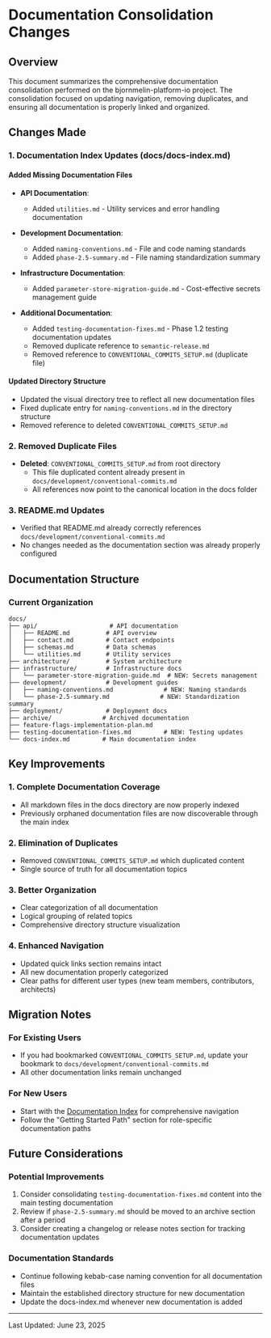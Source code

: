 # Documentation Consolidation Changes

## Overview
This document summarizes the comprehensive documentation consolidation performed on the bjornmelin-platform-io project. The consolidation focused on updating navigation, removing duplicates, and ensuring all documentation is properly linked and organized.

## Changes Made

### 1. Documentation Index Updates (docs/docs-index.md)

#### Added Missing Documentation Files
- **API Documentation**:
  - Added `utilities.md` - Utility services and error handling documentation
  
- **Development Documentation**:
  - Added `naming-conventions.md` - File and code naming standards
  - Added `phase-2.5-summary.md` - File naming standardization summary
  
- **Infrastructure Documentation**:
  - Added `parameter-store-migration-guide.md` - Cost-effective secrets management guide
  
- **Additional Documentation**:
  - Added `testing-documentation-fixes.md` - Phase 1.2 testing documentation updates
  - Removed duplicate reference to `semantic-release.md`
  - Removed reference to `CONVENTIONAL_COMMITS_SETUP.md` (duplicate file)

#### Updated Directory Structure
- Updated the visual directory tree to reflect all new documentation files
- Fixed duplicate entry for `naming-conventions.md` in the directory structure
- Removed reference to deleted `CONVENTIONAL_COMMITS_SETUP.md`

### 2. Removed Duplicate Files
- **Deleted**: `CONVENTIONAL_COMMITS_SETUP.md` from root directory
  - This file duplicated content already present in `docs/development/conventional-commits.md`
  - All references now point to the canonical location in the docs folder

### 3. README.md Updates
- Verified that README.md already correctly references `docs/development/conventional-commits.md`
- No changes needed as the documentation section was already properly configured

## Documentation Structure

### Current Organization
```
docs/
├── api/                    # API documentation
│   ├── README.md          # API overview
│   ├── contact.md         # Contact endpoints
│   ├── schemas.md         # Data schemas
│   └── utilities.md       # Utility services
├── architecture/          # System architecture
├── infrastructure/        # Infrastructure docs
│   └── parameter-store-migration-guide.md  # NEW: Secrets management
├── development/           # Development guides
│   ├── naming-conventions.md              # NEW: Naming standards
│   └── phase-2.5-summary.md              # NEW: Standardization summary
├── deployment/            # Deployment docs
├── archive/              # Archived documentation
├── feature-flags-implementation-plan.md
├── testing-documentation-fixes.md         # NEW: Testing updates
└── docs-index.md         # Main documentation index
```

## Key Improvements

### 1. Complete Documentation Coverage
- All markdown files in the docs directory are now properly indexed
- Previously orphaned documentation files are now discoverable through the main index

### 2. Elimination of Duplicates
- Removed `CONVENTIONAL_COMMITS_SETUP.md` which duplicated content
- Single source of truth for all documentation topics

### 3. Better Organization
- Clear categorization of all documentation
- Logical grouping of related topics
- Comprehensive directory structure visualization

### 4. Enhanced Navigation
- Updated quick links section remains intact
- All new documentation properly categorized
- Clear paths for different user types (new team members, contributors, architects)

## Migration Notes

### For Existing Users
- If you had bookmarked `CONVENTIONAL_COMMITS_SETUP.md`, update your bookmark to `docs/development/conventional-commits.md`
- All other documentation links remain unchanged

### For New Users
- Start with the [Documentation Index](./docs/docs-index.md) for comprehensive navigation
- Follow the "Getting Started Path" section for role-specific documentation paths

## Future Considerations

### Potential Improvements
1. Consider consolidating `testing-documentation-fixes.md` content into the main testing documentation
2. Review if `phase-2.5-summary.md` should be moved to an archive section after a period
3. Consider creating a changelog or release notes section for tracking documentation updates

### Documentation Standards
- Continue following kebab-case naming convention for all documentation files
- Maintain the established directory structure for new documentation
- Update the docs-index.md whenever new documentation is added

---

Last Updated: June 23, 2025